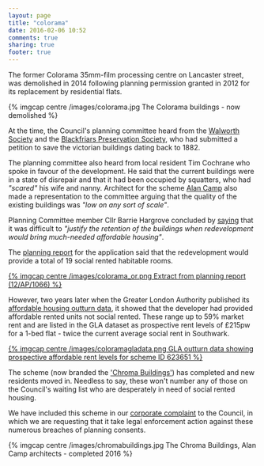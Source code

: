 ```yaml
---
layout: page
title: "colorama"
date: 2016-02-06 10:52
comments: true
sharing: true
footer: true
---
```

The former Colorama 35mm-film processing centre on Lancaster street, was demolished in 2014 following planning permission granted in 2012 for its replacement by residential flats.

{% imgcap centre /images/colorama.jpg The Colorama buildings - now demolished %}

At the time, the Council's planning committee heard from the [Walworth Society](http://walworthsociety.co.uk) and the [Blackfriars Preservation Society](http://blackfriarspreservationsociety.tumblr.com/), who had submitted a petition to save the victorian buildings dating back to 1882.

The planning committee also heard from local resident Tim Cochrane who spoke in favour of the development. He said that the current buildings were in a state of disrepair and that it had been occupied by squatters, who had _"scared"_ his wife and nanny. Architect for the scheme [Alan Camp](http://www.alancamp.com/projects/lancaster_street) also made a representation to the committee arguing that the quality of the existing buildings was _"low on any sort of scale"_.

Planning Committee member Cllr Barrie Hargrove concluded by [saying](http://www.london-se1.co.uk/news/view/6437) that it was difficult to _"justify the retention of the buildings when redevelopment would bring much-needed affordable housing"_.

The [planning report](http://planbuild.southwark.gov.uk/documents/?GetDocument=%7b%7b%7b!Zz6kQSuw9WcG1eGU1VRSAg%3d%3d!%7d%7d%7d) for the application said that the redevelopment would provide a total of 19 social rented habitable rooms.  

[{% imgcap centre /images/colorama_or.png Extract from planning report (12/AP/1066) %}](http://planbuild.southwark.gov.uk/documents/?GetDocument=%7b%7b%7b!Zz6kQSuw9WcG1eGU1VRSAg%3d%3d!%7d%7d%7d)

However, two years later when the Greater London Authority published its [affordable housing outturn data](http://data.london.gov.uk/dataset/gla-affordable-housing-programme-outturn/resource/0c87e5dc-f1e9-4edf-b246-bef6b40a9ba3), it showed that the developer had provided affordable rented units not social rented. These range up to 59% market rent and are listed in the GLA dataset as prospective rent levels of £215pw for a 1-bed flat - twice the current average social rent in Southwark.

[{% imgcap centre /images/coloramagladata.png GLA outturn data showing prospective affordable rent levels for scheme ID 623651 %}](http://data.london.gov.uk/dataset/gla-affordable-housing-programme-outturn/resource/0c87e5dc-f1e9-4edf-b246-bef6b40a9ba3)

The scheme (now branded the ['Chroma Buildings'](http://www.fabrica.co.uk/The-Chroma-Buildings)) has completed and new residents moved in. Needless to say, these won't number any of those on the Council's waiting list who are desperately in need of social rented housing. 

We have included this scheme in our [corporate complaint](http://35percent.org/images/Corporate_Complaint_15_Dec_2015Final.pdf) to the Council, in which we are requesting that it take legal enforcement action against these numerous breaches of planning consents.

{% imgcap centre /images/chromabuildings.jpg The Chroma Buildings, Alan Camp architects - completed 2016 %} 
